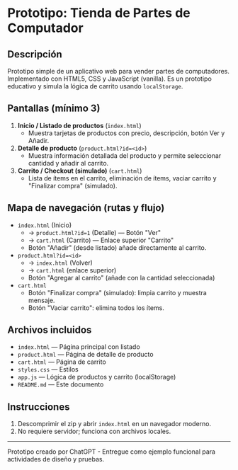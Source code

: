 # Prototipo: Tienda de Partes de Computador

## Descripción
Prototipo simple de un aplicativo web para vender partes de computadores. Implementado con HTML5, CSS y JavaScript (vanilla). Es un prototipo educativo y simula la lógica de carrito usando `localStorage`.

## Pantallas (mínimo 3)
1. **Inicio / Listado de productos** (`index.html`)
   - Muestra tarjetas de productos con precio, descripción, botón Ver y Añadir.
2. **Detalle de producto** (`product.html?id=<id>`)
   - Muestra información detallada del producto y permite seleccionar cantidad y añadir al carrito.
3. **Carrito / Checkout (simulado)** (`cart.html`)
   - Lista de ítems en el carrito, eliminación de ítems, vaciar carrito y "Finalizar compra" (simulado).

## Mapa de navegación (rutas y flujo)
- `index.html` (Inicio)
  - -> `product.html?id=1` (Detalle) — Botón "Ver"
  - -> `cart.html` (Carrito) — Enlace superior "Carrito"
  - Botón "Añadir" (desde listado) añade directamente al carrito.
- `product.html?id=<id>`
  - -> `index.html` (Volver)
  - -> `cart.html` (enlace superior)
  - Botón "Agregar al carrito" (añade con la cantidad seleccionada)
- `cart.html`
  - Botón "Finalizar compra" (simulado): limpia carrito y muestra mensaje.
  - Botón "Vaciar carrito": elimina todos los ítems.

## Archivos incluidos
- `index.html` — Página principal con listado
- `product.html` — Página de detalle de producto
- `cart.html` — Página de carrito
- `styles.css` — Estilos
- `app.js` — Lógica de productos y carrito (localStorage)
- `README.md` — Este documento

## Instrucciones
1. Descomprimir el zip y abrir `index.html` en un navegador moderno.
2. No requiere servidor; funciona con archivos locales.

---

Prototipo creado por ChatGPT - Entregue como ejemplo funcional para actividades de diseño y pruebas.

